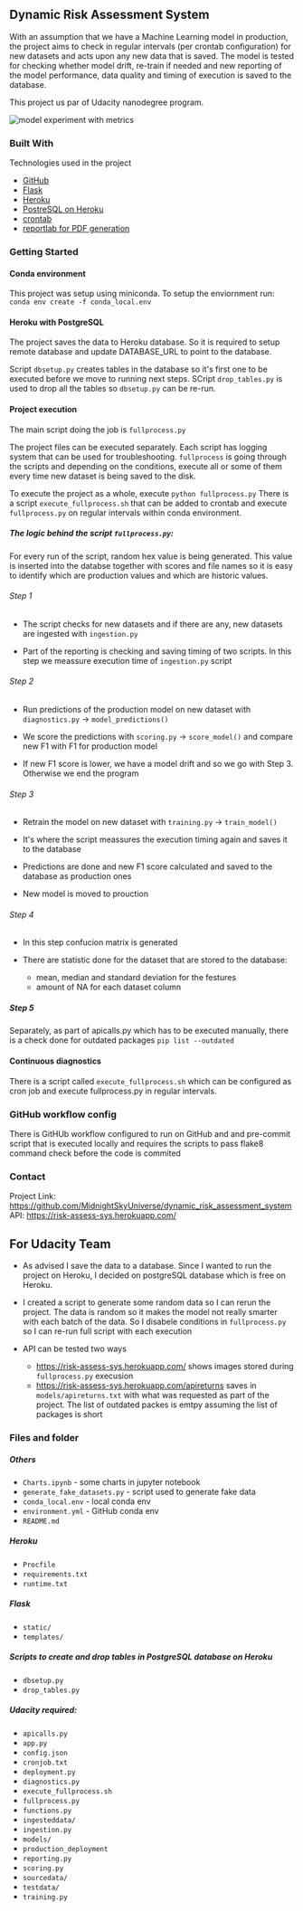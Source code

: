 ## Dynamic Risk Assessment System
With an assumption that we have a Machine Learning model in production, the project
aims to check in regular intervals (per crontab configuration) for new datasets
and acts upon any new data that is saved. 
The model is tested for checking whether model drift, re-train if needed 
and new reporting of the model performance, data quality and timing of execution 
is saved to the database.

This project us par of Udacity nanodegree program.


![model experiment with metrics](/screenshots/dvc_exp_show.png)

### Built With
Technologies used in the project
* [GitHub](github.com)
* [Flask](https://flask.palletsprojects.com/en/2.0.x/)
* [Heroku](https://heroku.com)
* [PostreSQL on Heroku](https://www.postgresql.org/)
* [crontab](https://man7.org/linux/man-pages/man5/crontab.5.html)
* [reportlab for PDF generation](https://www.reportlab.com/docs/reportlab-userguide.pdf) 


### Getting Started

#### Conda environment
This project was setup using miniconda. To setup the enviornment run:
```conda env create -f conda_local.env```

#### Heroku with PostgreSQL
The project saves the data to Heroku database. So it is required to setup remote 
database and update DATABASE_URL to point to the database.

Script `dbsetup.py` creates tables in the database so it's first one to be executed before
we move to running next steps.
SCript `drop_tables.py` is used to drop all the tables so `dbsetup.py` can be re-run.

#### Project execution

The main script doing the job is `fullprocess.py`

The project files can be executed separately. Each script has logging system that can be used 
for troubleshooting. `fullprocess` is going through the scripts and depending on the conditions,
execute all or some of them every time new dataset is being saved to the disk.

To execute the project as a whole, execute `python fullprocess.py`
There is a script `execute_fullprocess.sh` that can be added to crontab 
and execute `fullprocess.py` on regular intervals within conda environment.


##### The logic behind the script `fullprocess.py`:

For every run of the script, random hex value is being generated. This value is inserted into 
the databse together with scores and file names so it is easy to identify
which are production values and which are historic values.


###### Step 1 
- The script checks for new datasets and if there are any, new datasets are ingested 
with `ingestion.py`

- Part of the reporting is checking and saving timing of two scripts. In this step we meassure
execution time of `ingestion.py` script


###### Step 2 
- Run predictions of the production model on new dataset with `diagnostics.py` -> `model_predictions()`

- We score the predictions with `scoring.py` -> `score_model()` and compare new F1 with F1 for 
production model

- If new F1 score is lower, we have a model drift and so we go with Step 3. 
Otherwise we end the program


###### Step 3
- Retrain the model on new dataset with `training.py` -> `train_model()`

- It's where the script meassures the execution timing again and saves it to the database  

- Predictions are done and new F1 score calculated and saved to the database as production ones

- New model is moved to prouction


###### Step 4

- In this step confucion matrix is generated

- There are statistic done for the dataset that are stored to the database:
	- mean, median and standard deviation for the festures
	- amount of NA for each dataset column
	
##### Step 5
Separately, as part of apicalls.py which has to be executed manually, there is a check done
for outdated packages `pip list --outdated`



#### Continuous diagnostics

There is a script called `execute_fullprocess.sh` which can be configured as cron job
and execute fullprocess.py in regular intervals.


### GitHub workflow config
There is GitHUb workflow configured to run on GitHub and and pre-commit script
that is executed locally and requires the scripts to pass flake8 command check
before the code is commited

### Contact
Project Link: https://github.com/MidnightSkyUniverse/dynamic_risk_assessment_system
API: https://risk-assess-sys.herokuapp.com/


## For Udacity Team
* As advised I save the data to a database. Since I wanted to run the project on Heroku,
I decided on postgreSQL database which is free on Heroku.

* I created a script to generate some random data so I can rerun the project. 
The data is random so it makes the model not really smarter with each batch of the data.
So I disabele conditions in `fullprocess.py` so I can re-run full script with each execution

* API can be tested two ways
	* https://risk-assess-sys.herokuapp.com/ shows images stored during `fullprocess.py` execusion
	* https://risk-assess-sys.herokuapp.com/apireturns saves in `models/apireturns.txt` with
what was requested as part of the project. The list of outdated packes is emtpy assuming
the list of packages is short


### Files and folder

##### Others
* `Charts.ipynb` - some charts in jupyter notebook
* `generate_fake_datasets.py` - script used to generate fake data
* `conda_local.env` - local conda env
* `environment.yml` - GitHub conda env
* `README.md`

##### Heroku
* `Procfile`
* `requirements.txt`
* `runtime.txt`

##### Flask
* `static/`
* `templates/`


##### Scripts to create and drop tables in PostgreSQL database on Heroku
* `dbsetup.py`
* `drop_tables.py`


##### Udacity required:
* `apicalls.py`
* `app.py`
* `config.json`
* `cronjob.txt`
* `deployment.py`
* `diagnostics.py`
* `execute_fullprocess.sh`
* `fullprocess.py`
* `functions.py`
* `ingesteddata/`
* `ingestion.py`
* `models/`
* `production_deployment`
* `reporting.py`
* `scoring.py`
* `sourcedata/`
* `testdata/`
* `training.py`
